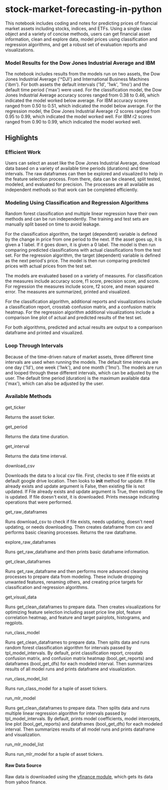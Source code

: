 # stock-market-forecasting-in-python
This notebook includes coding and notes for predicting prices of financial market assets including stocks, indices, and ETFs. Using a single class object and a variety of concise methods, users can get financial asset information, clean and explore data, model prices using classification and regression algorithms, and get a robust set of evaluation reports and visualizations.

### Model Results for the Dow Jones Industrial Average and IBM

The notebook includes results from the models run on two assets, the Dow Jones Industrial Average ('^DJI') and International Business Machines ('ibm'). For both assets the default intervals ('1d', '1wk', '1mo') and the default time period ('max') were used.
For the classification model, the Dow Jones Industrial Average accuracy scores ranged from 0.38 to 0.46, which indicated the model worked below average. For IBM accuracy scores ranged from 0.50 to 0.51, which indicated the model below average.
For the regression model, the Dow Jones Industrial Average r2 scores ranged from 0.95 to 0.99, which indicated the model worked well. For IBM r2 scores ranged from 0.90 to 0.99, which indicated the model worked well.


## Highlights

### Efficient Work
Users can select an asset like the Dow Jones Industrial Average, download data based on a variety of available time periods (durations) and time intervals. The raw dataframes can then be explored and visualized to help in the feature selection process. From there, data can be cleaned, split tested, modeled, and evaluated for precision. The processes are all available as independent methods so that work can be completed efficiently.
 
### Modeling Using Classification and Regression Algorithms
Random forest classification and multiple linear regression have their own methods and can be run independently. The training and test sets are manually split based on time to avoid leakage.
 
For the classification algorithm, the target (dependent) variable is defined by the change in price from one period to the next. If the asset goes up, it is given a 1 label. If it goes down, it is given a 0 label. The model is then run comparing predicted classifications with actual classifications from the test set. For the regression algorithm, the target (dependent) variable is defined as the next period's price. The model is then run comparing predicted prices with actual prices from the test set.
 
The models are evaluated based on a variety of measures. For classification the measures include accuracy score, f1 score, precision score, and score. For regression the measures include score, f2 score, and mean squared error. The measures are summarized, printed and visualized.
 
For the classification algorithm, additional reports and visualizations include a classification report, crosstab confusion matrix, and a confusion matrix heatmap. For the regression algorithm additional visualizations include a comparison line plot of actual and predicted results of the test set.

For both algorithms, predicted and actual results are output to a comparison dataframe and printed and visualized. 

### Loop Through Intervals

Because of the time-driven nature of market assets, three different time intervals are used when running the models. The default time intervals are one day ('1d'), one week ('1wk'), and one month ('1mo'). The models are run and looped through these different intervals, which can be adjusted by the user. The default time period (duration) is the maximum available data ('max'), which can also be adjusted by the user.


### Available Methods

get_ticker

Returns the asset ticker.

get_period

Returns the data time duration.

get_interval

Returns the data time interval.

download_csv

Downloads the data to a local csv file. First, checks to see if file exists at default google drive location. Then looks to __init__ method for update. If file already exists and update argument is False, then existing file is not updated. If File already exists and update argument is True, then existing file is updated. If file doesn't exist, it is downloaded. Prints message indicating operations that were performed.

get_raw_dataframes

Runs download_csv to check if file exists, needs updating, doesn't need updating, or needs downloading. Then creates dataframe from csv and performs basic cleaning processes. Returns the raw dataframe.

explore_raw_dataframes

Runs get_raw_dataframe and then prints basic dataframe information.

get_clean_dataframes

Runs get_raw_dataframe and then performs more advanced cleaning processes to prepare data from modeling. These include dropping unwanted features, renaming others, and creating price targets for classification and regression algorithms.
 
get_visual_data

Runs get_clean_dataframes to prepare data. Then creates visualizations for optimizing feature selection including asset price line plot, feature correlation heatmap, and feature and target pairplots, histograms, and regplots.

run_class_model

Runs get_clean_dataframes to prepare data. Then splits data and runs random forest classification algorithm for intervals passed by tpl_model_intervals. By default, print classification report, crosstab confusion matrix, and confusion matrix heatmap (bool_get_reports) and dataframes (bool_get_dfs) for each modeled interval. Then summarizes results of all model runs and prints dataframe and visualization.

run_class_model_list

Runs run_class_model for a tuple of asset tickers.

run_mlr_model

Runs get_clean_dataframes to prepare data. Then splits data and runs multiple linear regression algorithm for intervals passed by tpl_model_intervals. By default, prints model coefficients, model intercepts, line plot (bool_get_reports) and dataframes (bool_get_dfs) for each modeled interval. Then summarizes results of all model runs and prints dataframe and visualization.

run_mlr_model_list

Runs run_mlr_model for a tuple of asset tickers.

#### Raw Data Source

Raw data is downloaded using the [yfinance module](https://pypi.org/project/yfinance), which gets its data from yahoo finance.


